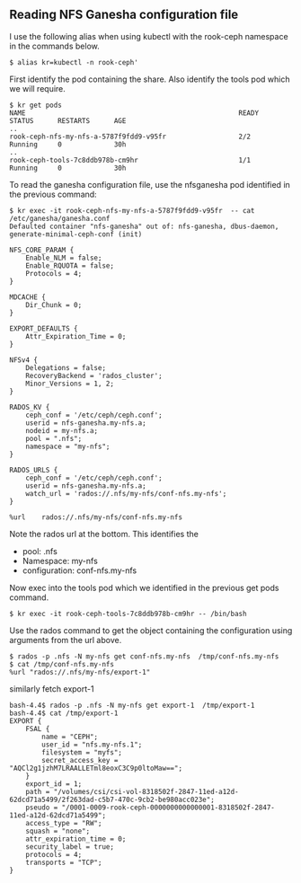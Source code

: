 ## Reading NFS Ganesha configuration file

I use the following alias when using kubectl with the rook-ceph namespace in the commands below.
```
$ alias kr=kubectl -n rook-ceph'
```

First identify the pod containing the share. Also identify the tools pod which we will require.
```
$ kr get pods
NAME                                                     READY   STATUS      RESTARTS      AGE
..
rook-ceph-nfs-my-nfs-a-5787f9fdd9-v95fr                  2/2     Running     0             30h
..
rook-ceph-tools-7c8ddb978b-cm9hr                         1/1     Running     0             30h
```

To read the ganesha configuration file, use the nfsganesha pod identified in the previous command:
```
$ kr exec -it rook-ceph-nfs-my-nfs-a-5787f9fdd9-v95fr  -- cat /etc/ganesha/ganesha.conf
Defaulted container "nfs-ganesha" out of: nfs-ganesha, dbus-daemon, generate-minimal-ceph-conf (init)

NFS_CORE_PARAM {
	Enable_NLM = false;
	Enable_RQUOTA = false;
	Protocols = 4;
}

MDCACHE {
	Dir_Chunk = 0;
}

EXPORT_DEFAULTS {
	Attr_Expiration_Time = 0;
}

NFSv4 {
	Delegations = false;
	RecoveryBackend = 'rados_cluster';
	Minor_Versions = 1, 2;
}

RADOS_KV {
	ceph_conf = '/etc/ceph/ceph.conf';
	userid = nfs-ganesha.my-nfs.a;
	nodeid = my-nfs.a;
	pool = ".nfs";
	namespace = "my-nfs";
}

RADOS_URLS {
	ceph_conf = '/etc/ceph/ceph.conf';
	userid = nfs-ganesha.my-nfs.a;
	watch_url = 'rados://.nfs/my-nfs/conf-nfs.my-nfs';
}

%url	rados://.nfs/my-nfs/conf-nfs.my-nfs
```
Note the rados url at the bottom. This identifies the
- pool: .nfs
- Namespace: my-nfs
- configuration: conf-nfs.my-nfs

Now exec into the tools pod which we identified in the previous get pods command.
```
$ kr exec -it rook-ceph-tools-7c8ddb978b-cm9hr -- /bin/bash
```
Use the rados command to get the object containing the configuration using arguments from the url above.
```
$ rados -p .nfs -N my-nfs get conf-nfs.my-nfs  /tmp/conf-nfs.my-nfs
$ cat /tmp/conf-nfs.my-nfs
%url "rados://.nfs/my-nfs/export-1"
```
similarly fetch export-1
```
bash-4.4$ rados -p .nfs -N my-nfs get export-1  /tmp/export-1       
bash-4.4$ cat /tmp/export-1
EXPORT {
    FSAL {
        name = "CEPH";
        user_id = "nfs.my-nfs.1";
        filesystem = "myfs";
        secret_access_key = "AQCl2g1jzhM7LRAALLETml8eoxC3C9p0ltoMaw==";
    }
    export_id = 1;
    path = "/volumes/csi/csi-vol-8318502f-2847-11ed-a12d-62dcd71a5499/2f263dad-c5b7-470c-9cb2-be980acc023e";
    pseudo = "/0001-0009-rook-ceph-0000000000000001-8318502f-2847-11ed-a12d-62dcd71a5499";
    access_type = "RW";
    squash = "none";
    attr_expiration_time = 0;
    security_label = true;
    protocols = 4;
    transports = "TCP";
}
```
